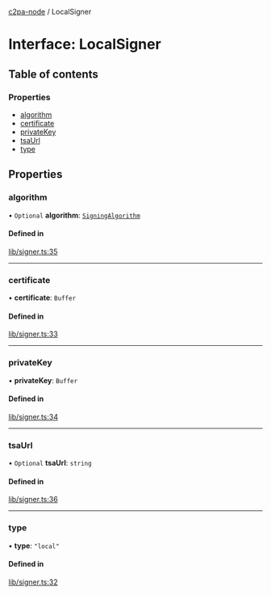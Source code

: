 [c2pa-node](../README.md) / LocalSigner

# Interface: LocalSigner

## Table of contents

### Properties

- [algorithm](LocalSigner.md#algorithm)
- [certificate](LocalSigner.md#certificate)
- [privateKey](LocalSigner.md#privatekey)
- [tsaUrl](LocalSigner.md#tsaurl)
- [type](LocalSigner.md#type)

## Properties

### algorithm

• `Optional` **algorithm**: [`SigningAlgorithm`](../enums/SigningAlgorithm.md)

#### Defined in

[lib/signer.ts:35](https://github.com/contentauth/c2pa-node/blob/9a5e055/js-src/lib/signer.ts#L35)

___

### certificate

• **certificate**: `Buffer`

#### Defined in

[lib/signer.ts:33](https://github.com/contentauth/c2pa-node/blob/9a5e055/js-src/lib/signer.ts#L33)

___

### privateKey

• **privateKey**: `Buffer`

#### Defined in

[lib/signer.ts:34](https://github.com/contentauth/c2pa-node/blob/9a5e055/js-src/lib/signer.ts#L34)

___

### tsaUrl

• `Optional` **tsaUrl**: `string`

#### Defined in

[lib/signer.ts:36](https://github.com/contentauth/c2pa-node/blob/9a5e055/js-src/lib/signer.ts#L36)

___

### type

• **type**: ``"local"``

#### Defined in

[lib/signer.ts:32](https://github.com/contentauth/c2pa-node/blob/9a5e055/js-src/lib/signer.ts#L32)
